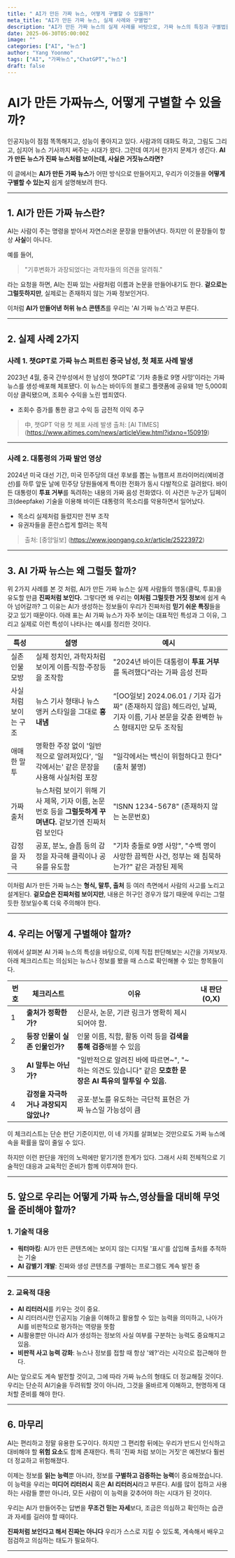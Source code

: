 ```yaml
---
title: " AI가 만든 가짜 뉴스, 어떻게 구별할 수 있을까?"
meta_title: "AI가 만든 가짜 뉴스, 실제 사례와 구별법"
description: "AI가 만든 가짜 뉴스의 실제 사례를 바탕으로, 가짜 뉴스의 특징과 구별법을 소개합니다."
date: 2025-06-30T05:00:00Z
image: ""
categories: ["AI", "뉴스"]
author: "Yang Yoonmo"
tags: ["AI", "가짜뉴스","ChatGPT","뉴스"]
draft: false
---
```

# AI가 만든 가짜뉴스, 어떻게 구별할 수 있을까?

인공지능이 점점 똑똑해지고, 성능이 좋아지고 있다.
사람과의 대화도 하고, 그림도 그리고, 심지어 뉴스 기사까지 써주는 시대가 왔다.
그런데 여기서 한가지 문제가 생긴다.
**AI가 만든 뉴스가 진짜 뉴스처럼 보이는데, 사실은 거짓뉴스라면?**

이 글에서는 **AI가 만든 가짜 뉴스**가 어떤 방식으로 만들어지고,
우리가 이것들을 **어떻게 구별할 수 있는지** 쉽게 설명해보려 한다.

---
## 1. AI가 만든 가짜 뉴스란?

AI는 사람이 주는 명령을 받아서 자연스러운 문장을 만들어낸다. 하지만 이 문장들이 항상 **사실**이 아니다.

예를 들어,
>"기후변화가 과장되었다는 과학자들의 의견을 알려줘."

라는 요청을 하면, AI는 진짜 있는 사람처럼 이름과 논문을 만들어내기도 한다.
**겉으로는 그럴듯하지만**, 실제로는 존재하지 않는 가짜 정보인거다.

이처럼 **AI가 만들어낸 허위 뉴스 콘텐츠**를 우리는 'AI 가짜 뉴스'라고 부른다.

---
## 2. 실제 사례 2가지

### 사례 1. 챗GPT로 가짜 뉴스 퍼트린 중국 남성, 첫 체포 사례 발생

2023년 4월, 중국 간쑤성에서 한 남성이 챗GPT로 '기차 충돌로 9명 사망'이라는 가짜 뉴스를 생성·배포해 체포됐다. 이 뉴스는 바이두의 블로그 플랫폼에 공유돼 1만 5,000회 이상 클릭됐으며, 조회수 수익을 노린 범죄였다.

- 조회수 증가를 통한 광고 수익 등 금전적 이익 추구


> 中, 챗GPT 악용 첫 체포 사례 발생
> 출처: [AI TIMES] (https://www.aitimes.com/news/articleView.html?idxno=150919)

---

### 사례 2. 대통령의 가짜 발언 영상

2024년 미국 대선 기간, 미국 민주당의 대선 후보를 뽑는 뉴햄프셔 프라이머리(예비경선)를 하루 앞둔 날에 민주당 당원들에게 특이한 전화가 동시 다발적으로 걸려왔다. 바이든 대통령이 **투표 거부**를 독려하는 내용의 가짜 음성 전화였다. 이 사건은 누군가 딥페이크(deepfake) 기술을 이용해 바이든 대통령의 목소리를 악용하면서 일어났다.

- 목소리 실제처럼 들렸지만 전부 조작
- 유권자들을 혼란스럽게 할려는 목적

> 출처: [중앙일보] (https://www.joongang.co.kr/article/25223972)

---

## 3. AI 가짜 뉴스는 왜 그럴듯 할까?

위 2가지 사례를 본 것 처럼, AI가 만든 가짜 뉴스는 실제 사람들의 행동(클릭, 투표)을 유도할 만큼 **진짜처럼 보인다.**
그렇다면 왜 우리는 **이처럼 그럴듯한 거짓 정보**에 쉽게 속아 넘어갈까?
그 이유는 AI가 생성하는 정보들이 우리가 진짜처럼 **믿기 쉬운 특징**들을 갖고 있기 때문이다.
아래 표는 AI 가짜 뉴스가 자주 보이는 대표적인 특성과 그 이유, 그리고 실제로 이런 특성이 나타나는 예시를 정리한 것이다.


| 특성 | 설명 | 예시 |
|-------|------| ------| 
| 실존 인물 모방| 실제 정치인, 과학자처럼 보이게 이름·직함·주장등을 조작함| "2024년 바이든 대통령이 **투표 거부**를 독려했다"라는 가짜 음성 전파|
| 사실 처럼 보이는 구조 | 뉴스 기사 형태나 뉴스 앵커 스타일을 그대로 **흉내냄**| “[OO일보] 2024.06.01 / 기자 김가짜” (존재하지 않음) 헤드라인, 날짜, 기자 이름, 기사 본문을 갖춘 완벽한 뉴스 형태지만 모두 조작됨|
| 애매한 말투 | 명확한 주장 없이 '일반적으로 알려져있다', '일각에서는' 같은 문장을 사용해 사실처럼 포장 | "일각에서는 백신이 위험하다고 한다" (출처 불명) |
| 가짜 출처 | 뉴스처럼 보이기 위해 기사 제목, 기자 이름, 논문 번호 등을 **그럴듯하게 꾸며낸다.** 겉보기엔 진짜처럼 보인다| "ISNN 1234-5678" (존재하지 않는 논문번호)| 
| 감정을 자극 | 공포, 분노, 슬픔 등의 감정을 자극해 클릭이나 공유를 유도함 | "기차 충돌로 9명 사망", "수백 명이 사망한 끔찍한 사건, 정부는 왜 침묵하는가?" 같은 과장된 제목 |

이처럼 AI가 만든 가짜 뉴스는 **형식, 말투, 출처** 등 여러 측면에서 사람의 사고를 노리고 설계된다.
**겉모습은 진짜처럼 보이지만**, 내용은 허구인 경우가 많기 때문에 우리는 그럴듯한 정보일수록 더욱 주의해야 한다.

---

## 4. 우리는 어떻게 구별해야 할까?

위에서 살펴본 AI 가짜 뉴스의 특성을 바탕으로, 이제 직접 판단해보는 시간을 가져보자.
아래 체크리스트는 의심되는 뉴스나 정보를 봤을 때 스스로 확인해볼 수 있는 항목들이다.

|번호| 체크리스트 | 이유 | 내 판단 (O,X)|
|-----|-------|--------|------|
|1| **출처가 정확한가?** | 신문사, 논문, 기관 링크가 명확히 제시되어야 함. | |
|2|**등장 인물이 실존 인물인가?** | 인물 이름, 직함, 활동 이력 등을 **검색을 통해 검증**해볼 수 있음 | |
|3|**AI 말투는 아닌가?** | "일반적으로 알려진 바에 따르면~", "~하는 의견도 있습니다" 같은 **모호한 문장은 AI 특유의 말투일 수 있음.** | |
|4|**감정을 자극하거나 과장되지 않았나?** | 공포·분노를 유도하는 극단적 표현은 가짜 뉴스일 가능성이 큼 | |

이 체크리스트는 단순 판단 기준이지만, 이 네 가지를 살펴보는 것만으로도 가짜 뉴스에 속을 확률을 많이 줄일 수 있다.

하지만 이런 판단을 개인의 노력에만 맡기기엔 한계가 있다.
그래서 사회 전체적으로 기술적인 대응과 교육적인 준비가 함께 이루져야 한다.

---

## 5. 앞으로 우리는 어떻게 가짜 뉴스,영상들을 대비해 무엇을 준비해야 할까?
### 1. 기술적 대응
- **워터마킹**: AI가 만든 콘텐츠에는 보이지 않는 디지털 '표시'를 삽입해 출처를 추적하는 기술
- **AI 감별기 개발**: 진짜와 생성 콘텐츠를 구별하는 프로그램도 계속 발전 중

---
### 2. 교육적 대응

- **AI 리터러시**를 키우는 것이 중요.
- AI 리터러시란 인공지능 기술을 이해하고 활용할 수 있는 능력을 의미하고, 나아가 AI를 비판적으로 평가하는 역량을 뜻함
- AI활용뿐만 아니라 AI가 생성하는 정보의 사실 여부를 구분하는 능력도 중요해지고 있음.
- **비판적 사고 능력 강화**: 뉴스나 정보를 접할 때 항상 '왜?'라는 시각으로 접근해야 한다.

AI는 앞으로도 계속 발전할 것이고, 그에 따라 가짜 뉴스의 형태도 더 정교해질 것이다.
우리는 단순히 AI기술을 두려워할 것이 아니라, 그것을 올바르게 이해하고, 현명하게 대처할 준비를 해야 한다.

---

## 6. 마무리

AI는 편리하고 정말 유용한 도구이다.
하지만 그 편리함 뒤에는 우리가 반드시 인식하고 대비해야 할 **위험 요소**도 함께 존재한다.
특히 '진짜 처럼 보이는 거짓'은 예전보다 훨씬 더 정교하고 위험해졌다.

이제는 정보를 **읽는 능력**뿐 아니라, 정보를 **구별하고 검증하는 능력**이 중요해졌습니다.
이 능력을 우리는 **미디어 리터러시** 혹은 **AI 리터러시**라고 부른다.
AI를 많이 접하고 사용하는 사람들 뿐만 아니라, 모든 사람이 이 능력을 갖추어야 하는 시대가 된 것이다.

우리는 AI가 만들어주는 답변을 **무조건 믿는 자세**보다, 조금은 의심하고 확인하는 습관과 자세를 길러야 할 때이다.

**진짜처럼 보인다고 해서 진짜는 아니다**
우리가 스스로 지킬 수 있도록, 계속해서 배우고 점검하고 의심하는 태도가 필요하다.


---


